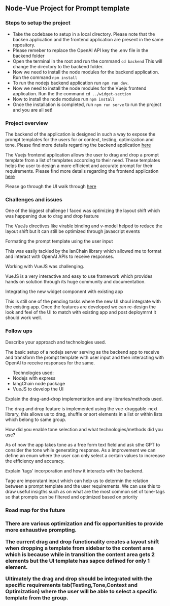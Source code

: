 <h2>Node-Vue Project for Prompt template</h2>

<h3>Steps to setup the project</h3>

<ul>
<li>Take the codebase to setup in a local directory. Please note that the backen application and the frontend application are present in the same repository.</li>
<li>Please remeber to replace the OpenAI API key the .env file in the backend folder</li>
<li>Open the terminal in the root and run the command <code>cd backend</code> This will change the directory to the backend folder.</li>
<li>Now we need to install the node modules for the backend application. Run the command <code>npm install</code></li>
<li>To run the nodejs backend application run <code>npm run dev</code>.</li>
<li>Now we need to install the node modules for the Vuejs frontend application. Run the the command <code>cd ../widget-section</code></li>
<li>Now to install the node modules run <code>npm install</code></li>
<li>Once the installation is completed, run <code>npm run serve</code> to run the project and you are all set!</li>
</ul>

<h3>Project overview</h3>

<p>The backend of the application is designed in such a way to expose the prompt templates for the users for or context, testing, optimization and tone. Please find more details regarding the backend application <a href="https://github.com/imvprakash1/llm-template-project/blob/main/backend/readme.md">here</a></p>
<p>The Vuejs frontend application allows the user to drag and drop a prompt template from a list of templates according to their need. These templates helps the user to design a more efficient and accurate prompt for their requirements. Please find more details regarding the frontend application <a href="https://github.com/imvprakash1/llm-template-project/blob/main/widget-section/README.md">here</a></p>
<p>Please go through the UI walk through <a href="https://github.com/imvprakash1/llm-template-project/blob/main/widget-section/public/documentation/UIwalkthroughofthefrontendapp.pdf">here</a></p>

<h3>Challenges and issues</h3>
<p style={color:black}>One of the biggest challenge I faced was optimizing the layout shift which was happening due to drag and drop feature</p>
<p>The VueJs directives like virable binding and v-model helped to reduce the layout shift but it can still be optimized through javascript events</p>

<p style={color:black}>Formating the prompt template using the user input</p>
<p>This was easily tackled by the lanChain library which allowed me to format and interact with OpenAI APIs to receive responses.</p>

<p style={color:black}>Working with VueJS was challenging.</p>
<p>VueJS is a very interactive and easy to use framework which provides hands on solution through its huge community and documentation.</p>

<p style={color:black}>Integrating the new widget component with existing app</p>
<p>This is still one of the pending tasks where the new UI shoul integrate with the existing app. Once the features are developed we can re-design the look and feel of the UI to match with existing app and post deploymrnt it should work well.</p>

<h3>Follow ups</h3>
<p>Describe your approach and technologies used.</p>
<p>The basic setup of a nodejs server serving as the backend app to receive and transform the prompt template with user input and then interacting with OpenAI to receive responses for the same.<ul>Technologies used:<li>Nodejs with express</li><li>langChain node package</li><li>VueJS to develop the UI</li></ul>

<p>Explain the drag-and-drop implementation and any libraries/methods used.</p>
<p>The drag and drop feature is implemented using the vue-draggable-next library, this allows us to drag, shuffle or sort elements in a list or within lists which belong to same group.</p>

<p>How did you enable tone selection and what technologies/methods did you use?</p>
<p>As of now the app takes tone as a free form text field and ask sthe GPT to consider the tone while generating response. As a improvement we can define an enum where the user can only select a certain values to increease the efficiency and accuracy.</p>

<p>Explain 'tags' incorporation and how it interacts with the backend.</p>
<p>Tage are imporatant input which can help us to determin the relation between a prompt template and the user requirements. We can use this to draw useful insigths such as on what are the most common set of tone-tags so that prompts can be filtered and optimized based on priority</p>

<h3>Road map for the future<h3>
<p>There are various optimization and fix opportunities to provide more exhaustive prompting.</p>
<p>The current drag and drop functionality creates a layout shift when dropping a template from sidebar to the content area which is because while in transition the content area gets 2 elements but the UI template has sapce defined for only 1 element.</p>
<p>Ultimately the drag and drop should be integrated with the specific requirements tab(Testing,Tone,Context and Optimization) where the user will be able to select a specific template from the group.</p>
